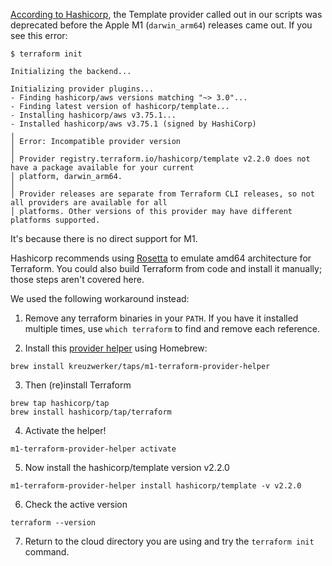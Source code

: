 [According to
Hashicorp](https://discuss.hashicorp.com/t/template-v2-2-0-does-not-have-a-package-available-mac-m1/35099),
the Template provider called out in our scripts was deprecated
before the Apple M1 (`darwin_arm64`) releases came out. If you see
this error:

```
$ terraform init

Initializing the backend...

Initializing provider plugins...
- Finding hashicorp/aws versions matching "~> 3.0"...
- Finding latest version of hashicorp/template...
- Installing hashicorp/aws v3.75.1...
- Installed hashicorp/aws v3.75.1 (signed by HashiCorp)
╷
│ Error: Incompatible provider version
│
│ Provider registry.terraform.io/hashicorp/template v2.2.0 does not have a package available for your current
│ platform, darwin_arm64.
│
│ Provider releases are separate from Terraform CLI releases, so not all providers are available for all
│ platforms. Other versions of this provider may have different platforms supported.
```

It's because there is no direct support for M1.  

Hashicorp recommends using [Rosetta](https://support.apple.com/en-us/HT211861) to emulate amd64 architecture for Terraform. You could also build Terraform from code and install it manually; those steps aren't covered here.

We used the following workaround instead: 

1. Remove any terraform binaries in your `PATH`. If you have it installed multiple times, use 
`which terraform` to find and remove each reference.

2. Install this [provider helper](https://github.com/kreuzwerker/m1-terraform-provider-helper) using Homebrew:
```
brew install kreuzwerker/taps/m1-terraform-provider-helper
```

3. Then (re)install Terraform 
```
brew tap hashicorp/tap
brew install hashicorp/tap/terraform
```

4. Activate the helper!
```
m1-terraform-provider-helper activate
```

5. Now install the hashicorp/template version v2.2.0
```
m1-terraform-provider-helper install hashicorp/template -v v2.2.0
```

6. Check the active version
```
terraform --version
```

7. Return to the cloud directory you are using and try the `terraform init` command.
